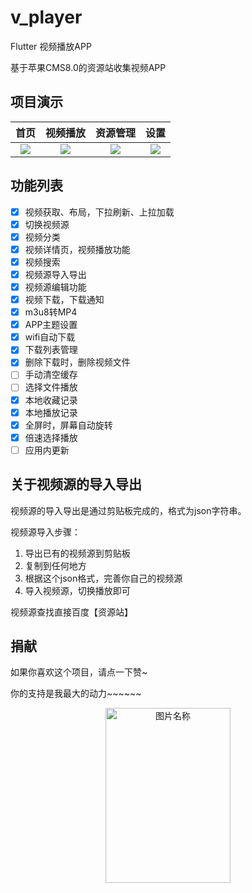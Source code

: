 # v_player
Flutter 视频播放APP

基于苹果CMS8.0的资源站收集视频APP

## 项目演示

|首页|视频播放|资源管理|设置|
|:---:|:---:|:---:|:---:|
|![](https://img-blog.csdnimg.cn/20200810114822209.jpg?x-oss-process=image/watermark,type_ZmFuZ3poZW5naGVpdGk,shadow_10,text_aHR0cHM6Ly9ibG9nLmNzZG4ubmV0L3RseTU5OTE2Nw==,size_16,color_FFFFFF,t_70)|![](https://img-blog.csdnimg.cn/20200810114820221.jpg?x-oss-process=image/watermark,type_ZmFuZ3poZW5naGVpdGk,shadow_10,text_aHR0cHM6Ly9ibG9nLmNzZG4ubmV0L3RseTU5OTE2Nw==,size_16,color_FFFFFF,t_70)|![](https://img-blog.csdnimg.cn/20200810115530316.jpg?x-oss-process=image/watermark,type_ZmFuZ3poZW5naGVpdGk,shadow_10,text_aHR0cHM6Ly9ibG9nLmNzZG4ubmV0L3RseTU5OTE2Nw==,size_16,color_FFFFFF,t_70)|![](https://img-blog.csdnimg.cn/20200810114819402.jpg?x-oss-process=image/watermark,type_ZmFuZ3poZW5naGVpdGk,shadow_10,text_aHR0cHM6Ly9ibG9nLmNzZG4ubmV0L3RseTU5OTE2Nw==,size_16,color_FFFFFF,t_70)|

## 功能列表

- [x] 视频获取、布局，下拉刷新、上拉加载
- [x] 切换视频源
- [x] 视频分类
- [x] 视频详情页，视频播放功能
- [x] 视频搜索
- [x] 视频源导入导出
- [x] 视频源编辑功能
- [x] 视频下载，下载通知
- [x] m3u8转MP4
- [x] APP主题设置
- [x] wifi自动下载
- [x] 下载列表管理
- [x] 删除下载时，删除视频文件
- [ ] 手动清空缓存
- [ ] 选择文件播放
- [x] 本地收藏记录
- [x] 本地播放记录
- [x] 全屏时，屏幕自动旋转
- [x] 倍速选择播放
- [ ] 应用内更新

## 关于视频源的导入导出

视频源的导入导出是通过剪贴板完成的，格式为json字符串。

视频源导入步骤：

1. 导出已有的视频源到剪贴板
2. 复制到任何地方
3. 根据这个json格式，完善你自己的视频源
4. 导入视频源，切换播放即可

视频源查找直接百度【资源站】

## 捐献

如果你喜欢这个项目，请点一下赞~

你的支持是我最大的动力~~~~~~
<div  align="center">
 <img src="./screenshot/收款码.png" width = "200" height = "280" alt="图片名称" align=center />
</div>